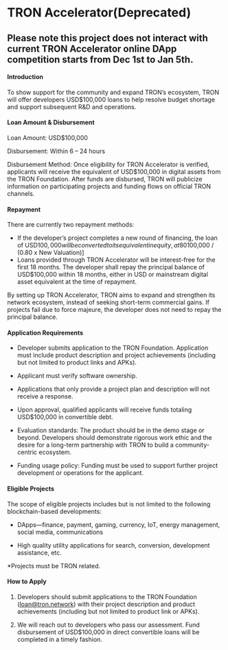 # TRON Accelerator(Deprecated)

## Please note this project does not interact with current TRON Accelerator online DApp competition starts from Dec 1st to Jan 5th.

#### Introduction

To show support for the community and expand TRON’s ecosystem, TRON will offer developers USD$100,000 loans to help resolve budget shortage and support subsequent R&D and operations. 

#### Loan Amount & Disbursement

Loan Amount: USD$100,000   

Disbursement: Within 6 – 24 hours  

Disbursement Method: Once eligibility for TRON Accelerator is verified, applicants will receive the equivalent of USD$100,000 in digital assets from the TRON Foundation. After funds are disbursed, TRON will publicize information on participating projects and funding flows on official TRON channels.

#### Repayment

There are currently two repayment methods:

+ If the developer’s project completes a new round of financing, the loan of USD$100,000 will be converted to its equivalent in equity, at 80% of the company’s new valuation amount. [USD$100,000 / (0.80 x New Valuation)]
+ Loans provided through TRON Accelerator will be interest-free for the first 18 months. The  developer shall repay the principal balance of USD$100,000 within 18 months, either in USD or mainstream digital asset equivalent at the time of repayment.

By setting up TRON Accelerator, TRON aims to expand and strengthen its network ecosystem, instead of seeking short-term commercial gains. If projects fail due to force majeure, the developer does not need to repay the principal balance.

#### Application Requirements

+ Developer submits application to the TRON Foundation. Application must include product description and project achievements (including but not limited to product links and APKs).

+ Applicant must verify software ownership.

+ Applications that only provide a project plan and description will not receive a response.

+ Upon approval, qualified applicants will receive funds totaling USD$100,000 in convertible debt.

+ Evaluation standards: The product should be in the demo stage or beyond. Developers should demonstrate rigorous work ethic and the desire for a long-term partnership with TRON to build a community-centric ecosystem.

+ Funding usage policy: Funding must be used to support further project development or operations for the applicant.

#### Eligible Projects

The scope of eligible projects includes but is not limited to the following blockchain-based developments:

+ DApps—finance, payment, gaming, currency, IoT, energy management, social media, communications

+ High quality utility applications for search, conversion, development assistance, etc.

*Projects must be TRON related.

#### How to Apply

1.	Developers should submit applications to the TRON Foundation (loan@tron.network) with their project description and product achievements (including but not limited to product link or APKs).

2.	We will reach out to developers who pass our assessment. Fund disbursement of USD$100,000 in direct convertible loans will be completed in a timely fashion. 
